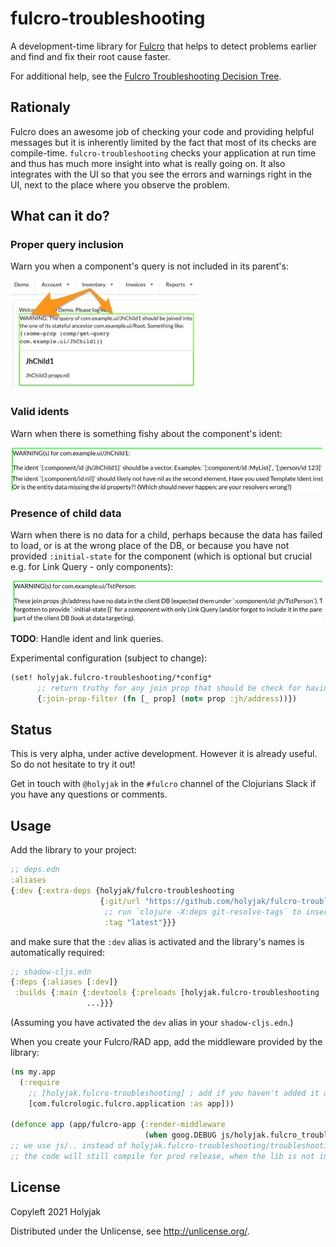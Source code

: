 # fulcro-troubleshooting

A development-time library for [Fulcro](https://fulcro.fulcrologic.com/) that helps to detect problems earlier and find and fix their root cause faster.

For additional help, see the [Fulcro Troubleshooting Decision Tree](https://blog.jakubholy.net/2020/troubleshooting-fulcro/).

## Rationaly

Fulcro does an awesome job of checking your code and providing helpful messages but it is inherently limited by the fact that most of its checks are compile-time. `fulcro-troubleshooting` checks your application at run time and thus has much more insight into what is really going on. It also integrates with the UI so that you see the errors and warnings right in the UI, next to the place where you observe the problem.

## What can it do?

### Proper query inclusion

Warn you when a component's query is not included in its parent's:

![demo missing join](doc/demo-missing-join.jpg)

### Valid idents

Warn when there is something fishy about the component's ident:

![demo bad ident - map](doc/demo-bad-ident-map.jpg)
![demo bad ident - nil](doc/demo-bad-ident-nil.jpg)

### Presence of child data

Warn when there is no data for a child, perhaps because the data has failed to load, or is at the wrong place of the DB, or because you have not provided `:initial-state` for the component (which is optional but crucial e.g. for Link Query - only components):

![demo missing join data](doc/demo-missing-join-data.jpg)

**TODO**: Handle ident and link queries.

Experimental configuration (subject to change):

```clojure
(set! holyjak.fulcro-troubleshooting/*config*
      ;; return truthy for any join prop that should be check for having non-nil data in the props:
      {:join-prop-filter (fn [_ prop] (not= prop :jh/address))})
```

## Status

This is very alpha, under active development. However it is already useful. So do not hesitate to try it out!

Get in touch with `@holyjak` in the `#fulcro` channel of the Clojurians Slack if you have any questions or comments.

## Usage

Add the library to your project:

```clojure
;; deps.edn
:aliases
{:dev {:extra-deps {holyjak/fulcro-troubleshooting
                    {:git/url "https://github.com/holyjak/fulcro-troubleshooting"
                     ;; run `clojure -X:deps git-resolve-tags` to insert the correct :sha
                     :tag "latest"}}}
```

and make sure that the `:dev` alias is activated and the library's names is automatically required:

```clojure
;; shadow-cljs.edn
{:deps {:aliases [:dev]}
 :builds {:main {:devtools {:preloads [holyjak.fulcro-troubleshooting ...] ...}
                 ...}}}
```

(Assuming you have activated the `dev` alias in your `shadow-cljs.edn`.)

When you create your Fulcro/RAD app, add the middleware provided by the library:

```clojure
(ns my.app
  (:require
    ;; [holyjak.fulcro-troubleshooting] ; add if you haven't added it as :preload
    [com.fulcrologic.fulcro.application :as app]))

(defonce app (app/fulcro-app {:render-middleware 
                              (when goog.DEBUG js/holyjak.fulcro_troubleshooting.troubleshooting_render_middleware)}))
;; we use js/.. instead of holyjak.fulcro-troubleshooting/troubleshooting-render-middleware so that
;; the code will still compile for prod release, when the lib is not included
```

## License

Copyleft 2021 Holyjak

Distributed under the Unlicense, see http://unlicense.org/.
